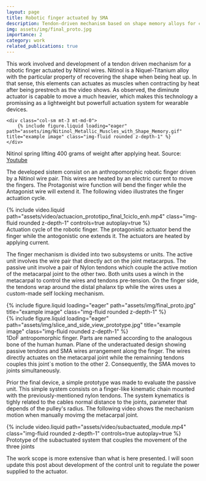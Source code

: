 ```yaml
---
layout: page
title: Robotic finger actuated by SMA
description: Tendon-driven mechanism based on shape memory alloys for controlling robotic fingers
img: assets/img/final_proto.jpg
importance: 2
category: work
related_publications: true
---
```


This work involved and development of a tendon driven mechanism for a robotic finger actuated by Nitinol wires. Nitinol is a Niquel-Titanium alloy with the particular property of recovering the shape when being heat up. In that sense, this elements can actuates as muscles when contracting by heat after being prestrech as the video shows. As observed, the diminute actuator is capable to move a much heavier, which makes this technology a promissing as a lightweight but powerfull actuation system for wearable devices. 

<div class="row">

    <div class="col-sm mt-3 mt-md-0">
        {% include figure.liquid loading="eager" path="assets/img/Nitinol_Metallic_Muscles_with_Shape_Memory.gif" title="example image" class="img-fluid rounded z-depth-1" %}
    </div>

</div>
<div class="caption">
    Nitinol spring lifting 400 grams of weight after applying heat. Source:  <a href="https://www.youtube.com/watch?v=-K57cbOhA5g&t=158s">Youtube</a>
</div>

The developed sistem consist on an anthropomorphic robotic finger driven by a Nitinol wire pair. This wires are heated by an electric current to move the fingers. The Protagonist wire function will bend the finger while the Antagonist wire will extend it. The following video illustrates the finger actuation cycle.
<div class="row">
    <div class="col-sm mt-3 mt-md-0">
        {% include video.liquid path="assets/video/actuacion_prototipo_final_1ciclo_enh.mp4" class="img-fluid rounded z-depth-1" controls=true autoplay=true %}
    </div>
</div>
<div class="caption">
    Actuation cycle of the robotic finger. The protagonistic actuator bend the finger while the antogonistic one extends it. The actuators are heated by applying current. 
</div>

The finger mechanism is divided into two subsystems or units. The active unit involves the wire pair that directly act on the joint metacarpus. The passive unit involve a pair of Nylon tendons which couple the active motion of the metacarpal joint to the other two. Both units uses a winch in the metacarpal to control the wires and tendons pre-tension. On the finger side, the tendons wrap around the distal phalanx tip while the wires uses a custom-made self locking mechanism. 

<div class="row">
    <div class="col-sm mt-3 mt-md-0">
        {% include figure.liquid loading="eager" path="assets/img/final_proto.jpg" title="example image" class="img-fluid rounded z-depth-1" %}
    </div>
    <div class="col-sm mt-3 mt-md-0">
        {% include figure.liquid loading="eager" path="assets/img/slice_and_side_view_prototype.jpg" title="example image" class="img-fluid rounded z-depth-1" %}
    </div>
</div>
<div class="caption">
    1DoF antropomorphic finger. Parts are named according to the analogous bone of the human human.
    Plane of the underactuated design showing passive tendons and SMA wires arrangement along the finger. The wires directly actuates on the metacarpal joint while the remainning tendons couples this joint`s motion to the other 2. Consequently, the SMA moves to joints simultaneously.
</div>

Prior the final device, a simple prototype was made to evaluate the passive unit. This simple system consists on a finger-like kinematic chain mounted with the previously-mentioned nylon tendons. The system kynematics is tighly related to the cables normal distance to the joints, parameter that depends of the pulley's radius. The following video shows the mechanism motion when manually movimg the metacarpal joint.
<div class="row">
    <div class="col-sm mt-3 mt-md-0">
        {% include video.liquid path="assets/video/subactuated_module.mp4" class="img-fluid rounded z-depth-1" controls=true autoplay=true %}
    </div>
</div>
<div class="caption">
    Prototype of the subactuated system that couples the movement of the three joints
</div>

The work scope is more extensive than what is here presented. I will soon update this post about development of the control unit to regulate the power supplied to the actuator.   